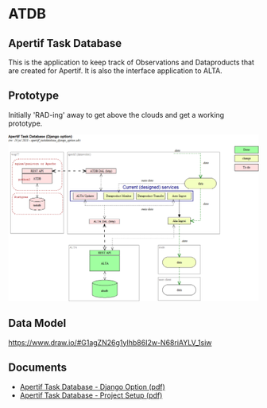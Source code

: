 # ATDB

Apertif Task Database
-

This is the application to keep track of Observations and Dataproducts that are created for Apertif.
It is also the interface application to ALTA.

Prototype
-
Initially 'RAD-ing' away to get above the clouds and get a working prototype.

<p align="center">
  <img src="https://github.com/vermaas/atdb/blob/master/docs/apertif_taskdatabase_django_option.png"/>
</p>

Data Model
-
https://www.draw.io/#G1agZN26g1yIhb86I2w-N68riAYLV_1siw

Documents
-

<p align="center">
<ul>
<li><a href="https://github.com/vermaas/atdb/blob/master/docs/apertif_task_database_django_option.pdf"/>Apertif Task Database - Django Option (pdf)</a></li>
<li><a href="https://github.com/vermaas/atdb/blob/master/docs/atdb_project_setup.pdf"/>Apertif Task Database - Project Setup (pdf)</a></li>
</ul>
</p>